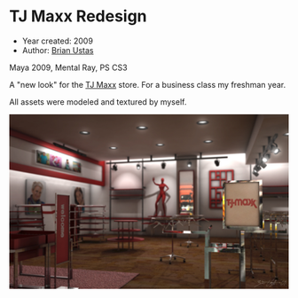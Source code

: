 # TJ Maxx Redesign

- Year created: 2009
- Author: [Brian Ustas](http://brianustas.com)

Maya 2009, Mental Ray, PS CS3

A "new look" for the [TJ Maxx](https://en.wikipedia.org/wiki/TJ_Maxx) store. For a business class my freshman year.

All assets were modeled and textured by myself.

![TJ Maxx Final](https://raw.githubusercontent.com/ustasb/artwork/master/tj_maxx_redesign/tj_maxx_redesign_final.jpg)
